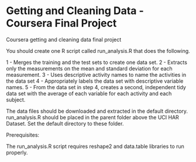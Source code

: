 # Getting and Cleaning Data - Coursera Final Project

Coursera getting and cleaning data final project

You should create one R script called run_analysis.R that does the following.

1 - Merges the training and the test sets to create one data set.
2 - Extracts only the measurements on the mean and standard deviation for each measurement.
3 - Uses descriptive activity names to name the activities in the data set
4 - Appropriately labels the data set with descriptive variable names.
5 - From the data set in step 4, creates a second, independent tidy data set with the average of each variable for each activity and each subject.

The data files should be downloaded and extracted in the default directory.
run_analysis.R should be placed in the parent folder above the UCI HAR Dataset.
Set the default directory to these folder.

Prerequisites:

The run_analysis.R script requires reshape2 and data.table libraries to run properly.
